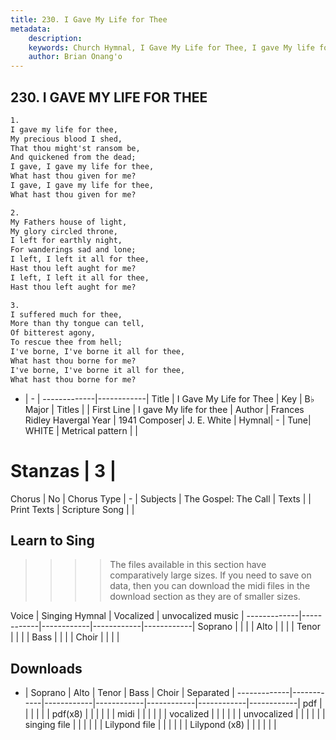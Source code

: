 ```yaml
---
title: 230. I Gave My Life for Thee
metadata:
    description: 
    keywords: Church Hymnal, I Gave My Life for Thee, I gave My life for thee, 
    author: Brian Onang'o
---
```



## 230. I GAVE MY LIFE FOR THEE

```txt
1.
I gave my life for thee, 
My precious blood I shed, 
That thou might'st ransom be, 
And quickened from the dead; 
I gave, I gave my life for thee, 
What hast thou given for me? 
I gave, I gave my life for thee, 
What hast thou given for me? 

2.
My Fathers house of light, 
My glory circled throne, 
I left for earthly night, 
For wanderings sad and lone; 
I left, I left it all for thee, 
Hast thou left aught for me? 
I left, I left it all for thee, 
Hast thou left aught for me? 

3.
I suffered much for thee, 
More than thy tongue can tell, 
Of bitterest agony, 
To rescue thee from hell; 
I've borne, I've borne it all for thee, 
What hast thou borne for me? 
I've borne, I've borne it all for thee, 
What hast thou borne for me?

```

- |   -  |
-------------|------------|
Title | I Gave My Life for Thee |
Key | B♭ Major |
Titles |  |
First Line | I gave My life for thee |
Author | Frances Ridley Havergal
Year | 1941
Composer| J. E. White |
Hymnal|  - |
Tune| WHITE |
Metrical pattern | |
# Stanzas | 3 |
Chorus | No |
Chorus Type | - |
Subjects | The Gospel: The Call |
Texts |  |
Print Texts | 
Scripture Song |  |
  
## Learn to Sing

>>>> The files available in this section have comparatively large sizes. If you need to save on data, then you can download the midi files in the download section as they are of smaller sizes.

Voice |  Singing Hymnal | Vocalized | unvocalized music |
-------------|------------|------------|------------|------------|
Soprano | | | |
Alto | | | |
Tenor | | | |
Bass | | | |
Choir | | | |

## Downloads

- |  Soprano | Alto | Tenor | Bass | Choir | Separated |
-------------|------------|------------|------------|------------|------------|------------|
pdf | | | | | |
pdf(x8) | | | | | |
midi | | | | | |
vocalized | | | | | |
unvocalized | | | | | |
singing file | | | | | |
Lilypond file | | | | | |
Lilypond (x8) | | | | | |
  